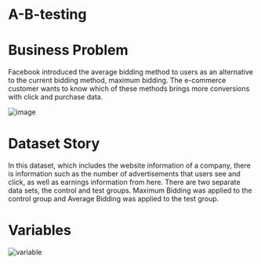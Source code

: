 # A-B-testing

# Business Problem
Facebook introduced the average bidding method to users as an alternative to the current bidding method, maximum bidding. The e-commerce customer wants to know which of these methods brings more conversions with click and purchase data.

![image](https://user-images.githubusercontent.com/78611982/183868129-1664746b-921d-476b-b615-0fb34e62e1fe.png)


# Dataset Story
In this dataset, which includes the website information of a company, there is information such as the number of advertisements that users see and click, as well as earnings information from here. There are two separate data sets, the control and test groups. Maximum Bidding was applied to the control group and Average Bidding was applied to the test group.

# Variables

![variable](https://user-images.githubusercontent.com/78611982/183868564-a3826129-1380-440b-940b-aa3f20418786.png)
